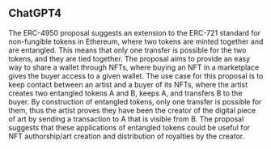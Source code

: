 ## ChatGPT4

The ERC-4950 proposal suggests an extension to the ERC-721 standard for non-fungible tokens in Ethereum, where two tokens are minted together and are entangled. This means that only one transfer is possible for the two tokens, and they are tied together. The proposal aims to provide an easy way to share a wallet through NFTs, where buying an NFT in a marketplace gives the buyer access to a given wallet. The use case for this proposal is to keep contact between an artist and a buyer of its NFTs, where the artist creates two entangled tokens A and B, keeps A, and transfers B to the buyer. By construction of entangled tokens, only one transfer is possible for them, thus the artist proves they have been the creator of the digital piece of art by sending a transaction to A that is visible from B. The proposal suggests that these applications of entangled tokens could be useful for NFT authorship/art creation and distribution of royalties by the creator.
